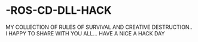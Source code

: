# -ROS-CD-DLL-HACK
MY COLLECTION OF RULES OF SURVIVAL AND CREATIVE DESTRUCTION.. I HAPPY TO SHARE WITH YOU ALL... HAVE A NICE A HACK DAY
